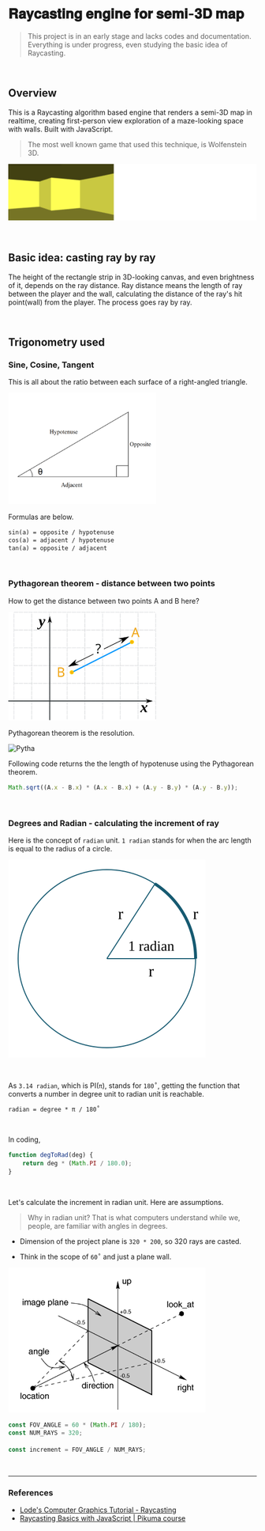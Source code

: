 # 𝐑𝐚𝐲𝐜𝐚𝐬𝐭𝐢𝐧𝐠 𝐞𝐧𝐠𝐢𝐧𝐞 𝐟𝐨𝐫 𝐬𝐞𝐦𝐢-𝟑𝐃 𝐦𝐚𝐩

> This project is in an early stage and lacks codes and documentation. Everything is under progress, even studying the basic idea of Raycasting.

<br>

## Overview

This is a Raycasting algorithm based engine that renders a semi-3D map in realtime, creating first-person view exploration of a maze-looking space with walls. Built with JavaScript.

> The most well known game that used this technique, is Wolfenstein 3D.

![Raycasting preview](./non-rel/preview.png)

<br>

## Basic idea: casting ray by ray

The height of the rectangle strip in 3D-looking canvas, and even brightness of it, depends on the ray distance. Ray distance means the length of ray between the player and the wall, calculating the distance of the ray's hit point(wall) from the player. The process goes ray by ray.

<br>

## Trigonometry used

### Sine, Cosine, Tangent

This is all about the ratio between each surface of a right-angled triangle.

<img src="./non-rel/triangle.png" alt="Triangle" width="300"/>

Formulas are below.

```
sin(a) = opposite / hypotenuse
cos(a) = adjacent / hypotenuse
tan(a) = opposite / adjacent
```

<br>

### Pythagorean theorem - distance between two points

How to get the distance between two points A and B here?

<img src="./non-rel/dist.svg" alt="Distance" width="300" />

<br>

Pythagorean theorem is the resolution.

<img src="../non-rel/pytha.png" alt="Pytha" width="300" />

<br>

Following code returns the the length of hypotenuse using the Pythagorean theorem.

```javascript
Math.sqrt((A.x - B.x) * (A.x - B.x) + (A.y - B.y) * (A.y - B.y));
```

<br>

### Degrees and Radian - calculating the increment of ray

Here is the concept of `radian` unit. `1 radian` stands for when the arc length is equal to the radius of a circle.

![radian](./non-rel/radian.svg)

<br>

As `3.14 radian`, which is PI(`π`), stands for `180˚`, getting the function that converts a number in degree unit to radian unit is reachable.

```
radian = degree * π / 180˚
```

<br>

In coding,

```javascript
function degToRad(deg) {
	return deg * (Math.PI / 180.0);
}
```

<br>

Let's calculate the increment in radian unit. Here are assumptions.

> Why in radian unit? That is what computers understand while we, people, are familiar with angles in degrees.

- Dimension of the project plane is `320 * 200`, so 320 rays are casted.

- Think in the scope of `60˚` and just a plane wall.

<img src="./non-rel/ray.png" alt="Ray" width="400" />

<br>

```javascript
const FOV_ANGLE = 60 * (Math.PI / 180);
const NUM_RAYS = 320;

const increment = FOV_ANGLE / NUM_RAYS;
```

<br>

---

### References

- [Lode's Computer Graphics Tutorial - Raycasting](https://lodev.org/cgtutor/raycasting.html)
- [Raycasting Basics with JavaScript | Pikuma course](https://courses.pikuma.com/courses/take/raycasting/lessons/7485598-introduction-and-learning-outcomes)
